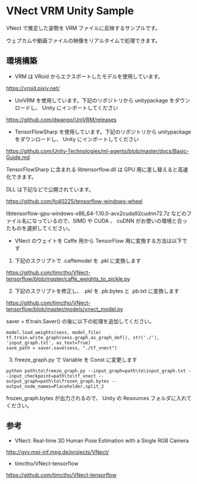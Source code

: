 ﻿# VNect VRM Unity Sample

VNect で推定した姿勢を VRM ファイルに反映するサンプルです。

ウェブカムや動画ファイルの映像をリアルタイムで処理できます。

## 環境構築

- VRM は VRoid からエクスポートしたモデルを使用しています。

https://vroid.pixiv.net/

- UniVRM を使用しています。下記のリポジトリから unitypackage をダウンロードし、 Unity にインポートしてください

https://github.com/dwango/UniVRM/releases

- TensorFlowSharp を使用しています。下記のリポジトリから unitypackage をダウンロードし、 Unity にインポートしてください

https://github.com/Unity-Technologies/ml-agents/blob/master/docs/Basic-Guide.md

TensorFlowSharp に含まれる libtensorflow.dll は GPU 用に差し替えると高速化できます。

DLL は下記などで公開されています。

https://github.com/fo40225/tensorflow-windows-wheel

libtensorflow-gpu-windows-x86_64-1.10.0-avx2cuda92cudnn72.7z などのファイル名になっているので、SIMD や CUDA 、 cuDNN がお使いの環境と合ったものを選択してください。

- VNect のウェイトを Caffe 用から TensorFlow 用に変換する方法は以下です

1. 下記のスクリプトで .caffemodel を .pkl に変換します

https://github.com/timctho/VNect-tensorflow/blob/master/caffe_weights_to_pickle.py

2. 下記のスクリプトを修正し、 .pkl を .pb.bytes と .pb.txt に変換します

https://github.com/timctho/VNect-tensorflow/blob/master/models/vnect_model.py

saver = tf.train.Saver() の後に以下の処理を追加してください。

```
model.load_weights(sess, model_file)
tf.train.write_graph(sess.graph.as_graph_def(), str('./'), 'input_graph.txt', as_text=True)
save_path = saver.save(sess, "./tf_vnect")
```

3. freeze_graph.py で Variable を Const に変更します

```
python path\to\freeze_graph.py --input_graph=path\to\input_graph.txt --input_checkpoint=path\to\tf_vnect --output_graph=path\to\frozen_graph.bytes --output_node_names=Placeholder,split_2
```

frozen_graph.bytes が出力されるので、 Unity の Resources フォルダに入れてください。

## 参考

- VNect: Real-time 3D Human Pose Estimation with a Single RGB Camera

http://gvv.mpi-inf.mpg.de/projects/VNect/

- timctho/VNect-tensorflow

https://github.com/timctho/VNect-tensorflow



